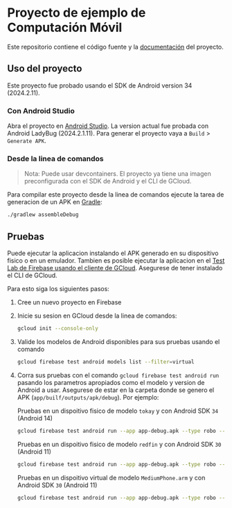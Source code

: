 # Proyecto de ejemplo de Computación Móvil

Este repositorio contiene el código fuente y la [documentación](docs) del proyecto.

## Uso del proyecto

Este proyecto fue probado usando el SDK de Android version 34 (2024.2.11).

### Con Android Studio

Abra el proyecto en [Android Studio](https://developer.android.com/studio). La version actual fue probada con Android LadyBug (2024.2.1.11). Para generar el proyecto vaya a `Build` > `Generate APK`.

### Desde la linea de comandos

> Nota: Puede usar devcontainers. El proyecto ya tiene una imagen preconfigurada con el SDK de Android y el CLI de GCloud.

Para compilar este proyecto desde la linea de comandos ejecute la tarea de generacion de un APK en [Gradle](https://developer.android.com/build/building-cmdline):

```bash
./gradlew assembleDebug
```

## Pruebas

Puede ejecutar la aplicacion instalando el APK generado en su dispositivo fisico o en un emulador. Tambien es posible ejecutar la aplicacion en el [Test Lab de Firebase usando el cliente de GCloud](https://firebase.google.com/docs/test-lab/android/command-line?authuser=0&hl=en). Asegurese de tener instalado el CLI de GCloud.

Para esto siga los siguientes pasos:

1. Cree un nuevo proyecto en Firebase

1. Inicie su sesion en GCloud desde la linea de comandos:

   ```bash
   gcloud init --console-only
   ```

1. Valide los modelos de Android disponibles para sus pruebas usando el comando

   ```bash
   gcloud firebase test android models list --filter=virtual
   ```

1. Corra sus pruebas con el comando ```gcloud firebase test android run``` pasando los parametros apropiados como el modelo y version de Android a usar. Asegurese de estar en la carpeta donde se genero el APK (`app/builf/outputs/apk/debug`). Por ejemplo:
   
   Pruebas en un dispoitivo fisico de modelo `tokay` y con Android SDK `34` (Android 14)

   ```bash
   gcloud firebase test android run --app app-debug.apk --type robo --device model=tokay,version=34,locale=en,orientation=portrait
   ```

   Pruebas en un dispoitivo fisico de modelo `redfin` y con Android SDK `30` (Android 11)

   ```bash
   gcloud firebase test android run --app app-debug.apk --type robo --device model=redfin,version=30,locale=en,orientation=portrait
   ```

   Pruebas en un dispoitivo virtual de modelo `MediumPhone.arm` y con Android SDK `30` (Android 11) 

   ```bash
   gcloud firebase test android run --app app-debug.apk --type robo --device model=MediumPhone.arm,version=30,locale=en,orientation=portrait
   ```
